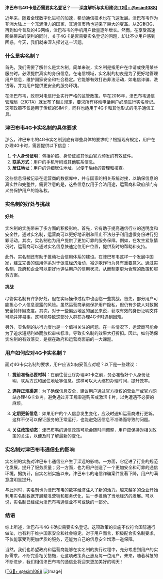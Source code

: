 **津巴布韦4G卡是否需要实名登记？——深度解析与实用建议[[TG💪+ @esim1088](https://t.me/s/esim1088)]**

近年来，随着全球数字化进程的加速，移动通信技术也在飞速发展。津巴布韦作为非洲大陆上一个充满活力的国家，其通信市场也迎来了巨大的变革。从2G到3G，再到如今普及的4G网络，津巴布韦的手机用户数量逐年增长。然而，在享受高速网络带来的便利的同时，关于4G卡是否需要实名登记的问题，却让不少用户感到困惑。今天，我们就来深入探讨这一话题。

### 什么是实名制？

首先，我们需要了解什么是实名制。简单来说，实名制是指用户在申请或使用某些服务时，必须提供真实的身份信息。在电信领域，实名制的初衷是为了更好地管理用户信息，维护国家安全和社会稳定。它能够有效打击非法活动，如电信诈骗、洗钱等，并为用户提供更安全的服务环境。

在津巴布韦，政府对电信行业实行严格的监管政策。早在2016年，津巴布韦通信管理局（ZICTA）就发布了相关规定，要求所有移动电话用户必须进行实名登记。这项政策不仅适用于传统的SIM卡，同样也适用于4G卡和其他形式的电子通信工具。

### 津巴布韦4G卡实名制的具体要求

那么，津巴布韦的4G卡实名制到底有哪些具体的要求呢？根据现有规定，用户在办理4G卡时，需要提供以下信息：

1. **个人身份证明**：包括护照、身份证或其他由官方颁发的有效证件。
2. **联系方式**：用户的手机号码或其他联系信息。
3. **居住地址**：用户的详细居住地址，以便于后续的管理和核查。

这些信息将被记录在运营商的数据库中，并与国家的相关系统对接，以确保信息的真实性和完整性。需要注意的是，这些信息仅用于合法用途，运营商和政府部门有义务保护用户的隐私权。

### 实名制的好处与挑战

#### 好处

实名制的实施带来了多方面的积极影响。首先，它有助于提高通信行业的透明度和安全性。通过实名制，运营商可以更好地识别和阻止不法分子利用虚假身份进行犯罪活动。其次，实名制也为用户提供了更加可靠的服务保障。例如，在发生紧急情况时，运营商可以通过实名信息快速定位用户位置，提供及时的帮助和支持。

此外，实名制还有助于推动社会信用体系的建设。在津巴布韦这样一个发展中国家，建立完善的信用体系对于促进经济活动、减少欺诈行为具有重要意义。通过实名制，政府和企业可以更好地评估用户的信用状况，从而制定更为合理的政策和服务方案。

#### 挑战

尽管实名制有许多好处，但在实际操作过程中也面临一些挑战。首先，部分用户可能担心个人信息泄露的风险。虽然运营商承诺保护用户隐私，但仍有少数人对数据安全持怀疑态度。其次，对于一些偏远地区的居民来说，获取有效的身份证明文件可能并非易事。这可能导致这部分人群在办理4G卡时遇到困难。

另外，实名制的执行力度也是一个值得关注的问题。在一些情况下，运营商可能会为了追求短期利益而放松审核标准，导致实名制的效果大打折扣。因此，如何确保实名制的有效落实，是摆在政府和运营商面前的一大课题。

### 用户如何应对4G卡实名制？

面对4G卡实名制的要求，用户应该如何妥善应对呢？以下是一些建议：

1. **提前准备必要材料**：在前往营业厅办理4G卡之前，务必准备好个人身份证明、联系方式和居住地址等信息。这样可以大大缩短办理时间，提升效率。

2. **选择正规渠道**：为了确保信息安全，建议用户通过官方授权的营业厅或官方网站办理4G卡业务。避免通过非正规渠道购买或激活卡片，以免遭遇不必要的麻烦。

3. **定期更新信息**：如果用户的个人信息发生变化，应及时通知运营商进行更新。这样不仅可以保证服务的正常运行，也能避免因信息不准确而导致的问题。

4. **关注政策动态**：津巴布韦的通信政策可能会随时间调整，用户应保持对相关政策的关注，以便及时了解最新的变化。

### 实名制对津巴布韦通信业的影响

实名制的实施对津巴布韦通信业产生了深远的影响。一方面，它促进了行业的规范化发展，提升了服务质量；另一方面，也为用户创造了一个更加安全和可靠的通信环境。据统计，自实名制实施以来，津巴布韦的电信诈骗案件显著下降，用户的满意度明显提升。

与此同时，实名制也为津巴布韦的数字经济注入了新的活力。越来越多的企业开始利用实名制数据开展精准营销和服务优化，进一步推动了当地经济的发展。可以说，实名制已经成为津巴布韦通信业不可或缺的一部分。

### 结语

综上所述，津巴布韦4G卡确实需要实名登记。这项政策的实施不仅符合国际通行做法，也有利于维护国家安全和社会稳定。对于用户而言，积极配合实名制要求，不仅能享受到更加优质的服务，还能为自己的信息安全增添一道保障。

当然，我们也希望政府和运营商能够在实名制的执行过程中，充分考虑到用户的实际需求，不断完善相关措施，让这项政策真正惠及每一位用户。未来，随着科技的不断进步，我们相信津巴布韦的通信业将迎来更加美好的明天！

[[TG💪+ @esim1088](https://t.me/s/esim1088) ![Image](https://i.postimg.cc/4NQfJmqS/Snipaste-2025-05-13-00-14-12.png)]